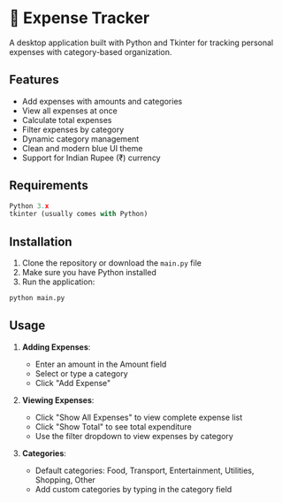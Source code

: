 # 💸 Expense Tracker

A desktop application built with Python and Tkinter for tracking personal expenses with category-based organization.

## Features

- Add expenses with amounts and categories
- View all expenses at once
- Calculate total expenses
- Filter expenses by category
- Dynamic category management
- Clean and modern blue UI theme
- Support for Indian Rupee (₹) currency

## Requirements

```python
Python 3.x
tkinter (usually comes with Python)
```

## Installation

1. Clone the repository or download the `main.py` file
2. Make sure you have Python installed
3. Run the application:
```bash
python main.py
```

## Usage

1. **Adding Expenses**:
   - Enter an amount in the Amount field
   - Select or type a category
   - Click "Add Expense"

2. **Viewing Expenses**:
   - Click "Show All Expenses" to view complete expense list
   - Click "Show Total" to see total expenditure
   - Use the filter dropdown to view expenses by category

3. **Categories**:
   - Default categories: Food, Transport, Entertainment, Utilities, Shopping, Other
   - Add custom categories by typing in the category field
